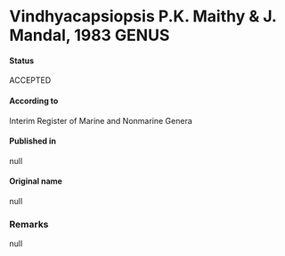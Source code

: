 # Vindhyacapsiopsis P.K. Maithy & J. Mandal, 1983 GENUS

#### Status
ACCEPTED

#### According to
Interim Register of Marine and Nonmarine Genera

#### Published in
null

#### Original name
null

### Remarks
null